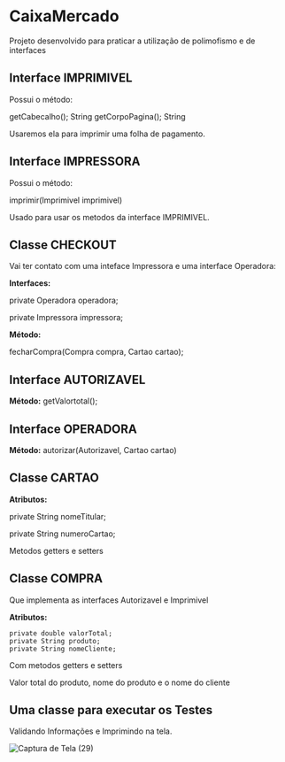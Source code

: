 # CaixaMercado

<p>Projeto desenvolvido para praticar a utilização de polimofismo e de interfaces</p>

<h2>Interface IMPRIMIVEL</h2>
<p>Possui o método: </p>
 getCabecalho(); String
 getCorpoPagina(); String

<p>Usaremos ela para imprimir uma folha de pagamento.</p>


<h2>Interface IMPRESSORA</h2>

<p>Possui o método: </p>

imprimir(Imprimivel imprimivel)

Usado para usar os metodos da interface IMPRIMIVEL.

<h2>Classe CHECKOUT</h2> 

<p>Vai ter contato com uma inteface Impressora e uma interface Operadora:</p>

<b>Interfaces:</b>
	      <br><p> private Operadora operadora;</p>
	        <p>private Impressora impressora;</p>

<b>Método:</b>
	<p>fecharCompra(Compra compra, Cartao cartao);</p>
  
<h2>Interface AUTORIZAVEL</h2> 

<b>Método:</b>
getValortotal();

<h2>Interface OPERADORA</h2>

<b>Método:</b>
autorizar(Autorizavel, Cartao cartao)

<h2>Classe CARTAO </h2>

<b>Atributos:</b>
	<p>private String nomeTitular;</p>
	<p>private String numeroCartao;</p>
	<p>Metodos getters e setters</p>
	
<h2>Classe COMPRA </h2>	

<p>Que implementa as interfaces Autorizavel e Imprimivel</p>

<b>Atributos:</b>

	private double valorTotal;
	private String produto;
	private String nomeCliente;
	
<p> Com metodos getters e setters</p>

<p> Valor total do produto, nome do produto e o nome do cliente</p>
	
<h2> Uma classe para executar os Testes</h2>

<p>Validando Informações e Imprimindo na tela.</p>

![Captura de Tela (29)](https://user-images.githubusercontent.com/81782608/156782232-d0aed18c-42ad-4530-af55-4ac2e89d7835.png)


